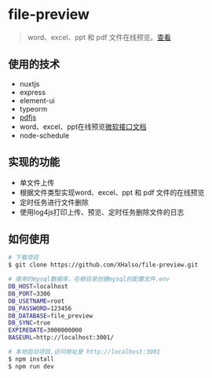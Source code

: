 # file-preview

> word、excel、ppt 和 pdf 文件在线预览。[查看](https://view.ivanweb.cn/)

## 使用的技术
* nuxtjs
* express
* element-ui
* typeorm
* [pdfjs](https://mozilla.github.io/pdf.js/)
* word、excel、ppt在线预览[微软接口文档](https://www.microsoft.com/en-us/microsoft-365/blog/2013/04/10/office-web-viewer-view-office-documents-in-a-browser/?eu=true)
* node-schedule

## 实现的功能
* 单文件上传
* 根据文件类型实现word、excel、ppt 和 pdf 文件的在线预览
* 定时任务进行文件删除
* 使用log4js打印上传、预览、定时任务删除文件的日志

## 如何使用

``` bash
# 下载项目
$ git clone https://github.com/XHalso/file-preview.git

# 使用的mysql数据库，在根目录创建mysql的配置文件.env
DB_HOST=localhost
DB_PORT=3306
DB_USETNAME=root
DB_PASSWORD=123456
DB_DATABASE=file_preview
DB_SYNC=true
EXPIREDATE=3000000000
BASEURL=http://localhost:3001/

# 本地启动项目,访问地址是 http://localhost:3001
$ npm install
$ npm run dev
```

